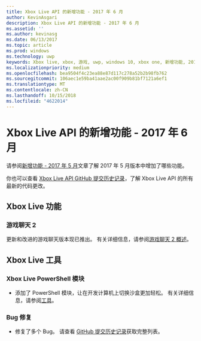 ```yaml
---
title: Xbox Live API 的新增功能 - 2017 年 6 月
author: KevinAsgari
description: Xbox Live API 的新增功能 - 2017 年 6 月
ms.assetid: ''
ms.author: kevinasg
ms.date: 06/13/2017
ms.topic: article
ms.prod: windows
ms.technology: uwp
keywords: Xbox live, xbox, 游戏, uwp, windows 10, xbox one, 新增功能, 2017 年 6 月
ms.localizationpriority: medium
ms.openlocfilehash: bea9504f4c23ea88e87d117c278a52b2b98fb762
ms.sourcegitcommit: 106aec1e59ba41aae2ac00f909b81bf7121a6ef1
ms.translationtype: MT
ms.contentlocale: zh-CN
ms.lasthandoff: 10/15/2018
ms.locfileid: "4622014"
---
```

# <a name="whats-new-for-the-xbox-live-apis---june-2017"></a>Xbox Live API 的新增功能 - 2017 年 6 月

请参阅[新增功能 - 2017 年 5 月](1705-whats-new.md)文章了解 2017 年 5 月版本中增加了哪些功能。

你也可以查看 [Xbox Live API GitHub 提交历史记录](https://github.com/Microsoft/xbox-live-api/commits/master)，了解 Xbox Live API 的所有最新的代码更改。

## <a name="xbox-live-features"></a>Xbox Live 功能

### <a name="game-chat-2"></a>游戏聊天 2

更新和改进的游戏聊天版本现已推出。 有关详细信息，请参阅[游戏聊天 2 概述](../multiplayer/chat/game-chat-2-overview.md)。

## <a name="xbox-live-tools"></a>Xbox Live 工具

### <a name="xbox-live-powershell-module"></a>Xbox Live PowerShell 模块

* 添加了 PowerShell 模块，让在开发计算机上切换沙盒更加轻松。 有关详细信息，请参阅[工具](../tools/tools.md)。

### <a name="bug-fixes"></a>Bug 修复

* 修复了多个 Bug。 请查看 [GitHub 提交历史记录](https://github.com/Microsoft/xbox-live-api/commits/master)获取完整列表。
